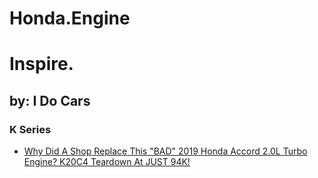 # Honda.Engine
# Inspire.
## by: I Do Cars
### K Series
- [Why Did A Shop Replace This "BAD" 2019 Honda Accord 2.0L Turbo Engine? K20C4 Teardown At JUST 94K!](https://youtu.be/w8lSRjLB-4Y)
